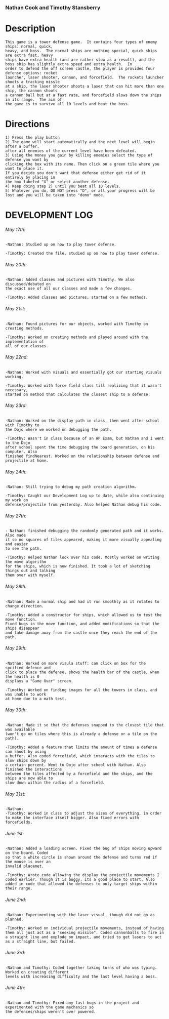 ### Nathan Cook and Timothy Stansberry
# Description
	This game is a tower defense game.  It contains four types of enemy ships: normal, quick,
	heavy, and boss.  The normal ships are nothing special, quick ships are extra fast, heavy 
	ships have extra health (and are rather slow as a result), and the boss ship has slightly extra speed and extra health.  In 
	order to defend the off screen castle, the player is provided four defense options: rocket 
	launcher, laser shooter, cannon, and forcefield.  The rockets launcher shoots a tracking missle 
	at a ship, the laser shooter shoots a laser that can hit more than one ship, the cannon shoots 
	a cannon ball but at a fast rate, and forcefield slows down the ships in its range.  The aim of 
	the game is to survive all 10 levels and beat the boss.
	
# Directions
	1) Press the play button
	2) The game will start automatically and the next level will begin after a buffer, 
	after all enemies of the current level have been defeated.
	3) Using the money you gain by killing enemies select the type of defense you want by 
	clicking the box with its name. Then click on a green tile where you want to place it.
	If you decide you don't want that defense either get rid of it entirely by placing in 
	the box labeled "X" or select another defense.
	4) Keep doing step 2) until you beat all 10 levels. 
	5) Whatever you do, DO NOT press "D", or all your progress will be lost and you will be taken into "demo" mode.
	
# DEVELOPMENT LOG
###### May 17th:
	-Nathan: Studied up on how to play tower defense.
	
	-Timothy: Created the file, studied up on how to play tower defense.

###### May 20th:	
	-Nathan: Added classes and pictures with Timothy. We also discussed/debated on 
	the exact use of all our classes and made a few changes.
	
	-Timothy: Added classes and pictures, started on a few methods.

###### May 21st:
	-Nathan: Found pictures for our objects, worked with Timothy on creating methods.
	
	-Timothy: Worked on creating methods and played around with the implementation of 
	all of our classes.

###### May 22nd:
	-Nathan: Worked with visuals and essentially got our starting visuals working.
	
	-Timothy: Worked with force field class till realizing that it wasn't necessary, 
	started on method that calculates the closest ship to a defense.

###### May 23rd:
	-Nathan: Worked on the display path in class, then went after school with Timothy to 
	the Dojo where we worked on debugging the path. 
	
	-Timothy: Wasn't in class because of an AP Exam, but Nathan and I went to the Dojo 
	after school spent the time debugging the board generation, on his computer. Also 
	finished findNearest. Worked on the relationship between defense and projectile at home.

###### May 24th:
	-Nathan: Still trying to debug my path creation algorithm. 
	
	-Timothy: Caught our Development Log up to date, while also continuing my work on 
	defense/projectile from yesterday. Also helped Nathan debug his code. 


###### May 27th:
	- Nathan: finished debugging the randomly generated path and it works.  Also made 
	it so no squares of tiles appeared, making it more visually appealing and easier 
	to see the path.
	
	-Timothy: Helped Nathan look over his code. Mostly worked on writing the move algorithm 
	for the ships, which is now finished. It took a lot of sketching things out and talking 
	them over with myself. 

###### May 28th: 
	-Nathan: Made a normal ship and had it run smoothly as it rotates to change direction.
	
	-Timothy: Added a constructor for ships, which allowed us to test the move function. 
	Fixed bugs in the move function, and added modifications so that the ships disappear 
	and take damage away from the castle once they reach the end of the path.

###### May 29th:
	-Nathan: Worked on more visula stuff: can click on box for the spcified defence and 
	click to place the defense, shows the health bar of the castle, when the health is 0 
	displays a "Game Over" screen.
	
	-Timothy: Worked on finding images for all the towers in class, and was unable to work 
	at home due to a math test.

###### May 30th:
	-Nathan: Made it so that the defenses snapped to the closest tile that was available 
	(won't go on tiles where this is already a defense or a tile on the path).
	
	-Timothy: Added a feature that limits the amount of times a defense can shoot by using 
	a buffer. Also coded forcefield, which interacts with the tiles to slow ships down by 
	a certain percent. Went to Dojo after school with Nathan. Also finished the interactions 
	between the tiles affected by a forcefield and the ships, and the ships are now able to 
	slow down within the radius of a forcefield.
	
###### May 31st: 
	-Nathan:
	-Timothy: Worked in class to adjust the sizes of everything, in order to make the interface itself bigger. Also fixed errors with forcefields.
	
###### June 1st: 
	-Nathan: Added a loading screen. Fixed the bug of ships moving upward on the board. Coded 
	so that a white circle is shown around the defense and turns red if the mouse is over an 
	invalid placemet.
	
	-Timothy: Wrote code allowing the display the projectile movements I coded earlier. Though it is buggy, its a good place to start. Also added in code that allowed the defenses to only target ships within their range.
	
###### June 2nd: 
	-Nathan: Experimenting with the laser visual, though did not go as planned.
	
	-Timothy: Worked on individual projectile movements, instead of having them all just act as a "seeking missile". Coded cannonballs to fire in a straight line and explode on impact, and tried to get lasers to act as a straight line, but failed.
	
###### June 3rd: 
	-Nathan and Timothy: Coded together taking turns of who was typing.  Worked on creating different 
	levels with increasing difficulty and the last level having a boss.
	
###### June 4th: 
	-Nathan and Timothy: Fixed any last bugs in the project and experimented with the game mechanics so 
	the defences/ships weren't over powered.


